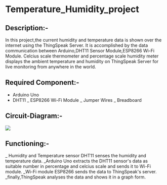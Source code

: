 # Temperature_Humidity_project

## Description:-
In this project,the current humidity and temperature data is shown over the internet using the ThingSpeak Server.
It is accomplished by the data communication between Arduino,DHT11 Sensor Module,ESP8266 Wi-Fi Module.
Celcius scale thermometer and percentage scale humidity meter displays the ambient temperature and humidity
on ThingSpeak Server for live monitoring from anywhere in the world.

## Required Component:-
* Arduino Uno
* DHT11
_ ESP8266 Wi-Fi Module
_ Jumper Wires
_ Breadboard

## Circuit-Diagram:-
<img src="C:\Users\pcm1\Pictures\Screenshots\WhatsApp Image 2020-12-21 at 4.51.22 PM (2).jpeg">






## Functioning:-
_ Humidity and Temperature sensor DHT11 senses the humidity and temperature data.
_Arduino Uno extracts the DHT11 sensor's data as suitable number in percentage and celcius scale
and sends it to Wi-Fi module.
_Wi-Fi module ESP8266 sends the data to ThingSpeak's server.
_finally,ThingSpeak analyses the data and shows it in a graph form.







